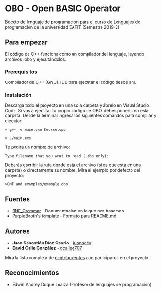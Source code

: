 # OBO - Open BASIC Operator 

Boceto de lenguaje de programación para el curso de Lenguajes de programación de la universidad EAFIT (Semestre 2019-2)

## Para empezar

El código de C++ funciona como un compilador del lenguaje, leyendo archivos .obo y ejecutándolos.

### Prerequisitos

Compilador de C++ (GNU).
IDE para ejecutar el código desde ahí.

### Instalación

Descarga todo el proyecto en una sola carpeta y ábrelo en Visual Studio Code. Si vas a ejecutar
tu propio código de OBO, debes ponerlo en esta carpeta.
Desde la terminal ingresa los siguientes comandos para compilar y ejecutar:

```
> g++ -o main.exe Source.cpp

> ./main.exe
```

Te pedirá un nombre de archivo:
```
Type filename that you wnat to read (.obo only):
```
Deberás escribir la ruta donde está el archivo (si es que está en una carpeta) o directamente su nombre.
Mira el ejemplo por defecto del proyecto:
```
>BNF and examples/example.obo
```


## Fuentes

* [BNF_Grammar](https://rosettacode.org/wiki/BNF_Grammar) - Documentación en la que nos basamos
* [PurpleBooth's template](https://gist.github.com/PurpleBooth/109311bb0361f32d87a2) - Formato para README.md

## Autores

* **Juan Sebastián Díaz Osorio** - [juansedo](https://github.com/juansedo)
* **David Calle González** - [dcalleg707](https://github.com/dcalleg707)

Mira la lista completa de [contribuyentes](https://github.com/your/project/contributors) que participaron en el proyecto.

## Reconocimientos

* Edwin Andrey Duque Loaiza (Profesor de lenguajes de programación)
